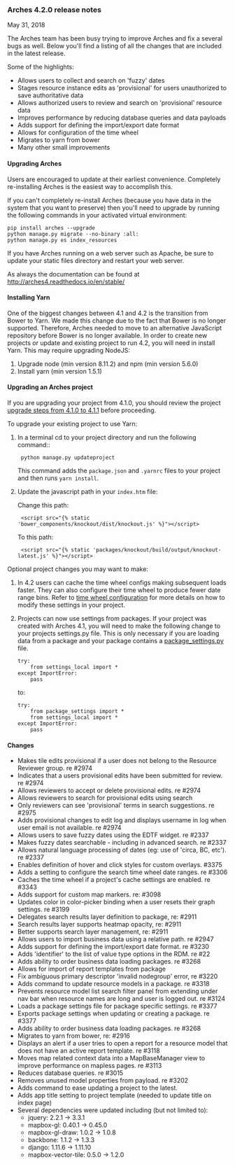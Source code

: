 ### Arches 4.2.0 release notes

May 31, 2018

The Arches team has been busy trying to improve Arches and fix a several bugs as well.
Below you'll find a listing of all the changes that are included in the latest release.

Some of the highlights:
- Allows users to collect and search on 'fuzzy' dates
- Stages resource instance edits as 'provisional' for users unauthorized to save authoritative data
- Allows authorized users to review and search on 'provisional' resource data
- Improves performance by reducing database queries and data payloads
- Adds support for defining the import/export date format
- Allows for configuration of the time wheel
- Migrates to yarn from bower
- Many other small improvements


#### Upgrading Arches

Users are encouraged to update at their earliest convenience.  Completely re-installing Arches is the easiest way to accomplish this.

If you can't completely re-install Arches (because you have data in the system that you want to preserve) then you'll need to upgrade by running the following commands in your activated virtual environment:

```
pip install arches --upgrade
python manage.py migrate --no-binary :all:
python manage.py es index_resources
```

If you have Arches running on a web server such as Apache, be sure to update your static files directory and restart your web server.

As always the documentation can be found at http://arches4.readthedocs.io/en/stable/


#### Installing Yarn
One of the biggest changes between 4.1 and 4.2 is the transition from Bower to Yarn. We made this change due to the fact that Bower is no longer supported. Therefore, Arches needed to move to an alternative JavaScript repository before Bower is no longer available. 
In order to create new projects or update and existing project to run 4.2, you will need in install Yarn. This may require upgrading NodeJS:

1. Upgrade node (min version 8.11.2) and npm (min version 5.6.0)
2. Install yarn (min version 1.5.1)


#### Upgrading an Arches project

If you are upgrading your project from 4.1.0, you should review the project [upgrade steps from 4.1.0 to 4.1.1](https://github.com/archesproject/arches/blob/master/releases/4.1.1.md#upgrading-an-arches-project) before proceeding.

To upgrade your existing project to use Yarn:

1. In a terminal cd to your project directory and run the following command::

        python manage.py updateproject

    This command adds the `package.json` and `.yarnrc` files to your project and then runs `yarn install`.  


2. Update the javascript path in your `index.htm` file:

    Change this path:

        <script src="{% static 'bower_components/knockout/dist/knockout.js' %}"></script>

    To this path:

        <script src="{% static 'packages/knockout/build/output/knockout-latest.js' %}"></script>


Optional project changes you may want to make:

1. In 4.2 users can cache the time wheel configs making subsequent loads faster. They can also configure their time wheel to produce fewer date range bins. Refer to [time wheel configuration](http://arches4.readthedocs.io/en/latest/initial-configuration/?highlight=time%20wheel#time-wheel-configuration) for more details on how to modify these settings in your project.

2. Projects can now use settings from packages. If your project was created with Arches 4.1, you will need to make the following change to your projects settings.py file. This is only necessary if you are loading data from a package and your package contains a [package_settings.py](http://arches4.readthedocs.io/en/latest/initial-configuration/?highlight=package_settings#settings-beyond-the-ui) file.
    ```
    try:
        from settings_local import *
    except ImportError:
        pass
    ```
    to:
    ```
    try:
        from package_settings import *
        from settings_local import *
    except ImportError:
        pass
    ```

#### Changes

- Makes tile edits provisional if a user does not belong to the Resource Reviewer group. re #2974
- Indicates that a users provisional edits have been submitted for review. re #2974
- Allows reviewers to accept or delete provisional edits. re #2974
- Allows reviewers to search for provisional edits using search
- Only reviewers can see 'provisional' terms in search suggestions. re #2975
- Adds provisional changes to edit log and displays username in log when user email is not available. re #2974
- Allows users to save fuzzy dates using the EDTF widget. re #2337
- Makes fuzzy dates searchable - including in advanced search. re #2337
- Allows natural language processing of dates (eg: use of 'circa, BC, etc'). re #2337
- Enables definition of hover and click styles for custom overlays. #3375
- Adds a setting to configure the search time wheel date ranges. re #3306
- Caches the time wheel if a project's cache settings are enabled. re #3343
- Adds support for custom map markers. re: #3098
- Updates color in color-picker binding when a user resets their graph settings. re #3199
- Delegates search results layer definition to package, re: #2911
- Search results layer supports heatmap opacity, re: #2911
- Better supports search layer management, re: #2911
- Allows users to import business data using a relative path. re #2947
- Adds support for defining the import/export date format. re #3230
- Adds 'identifier' to the list of value type options in the RDM. re #22
- Adds ability to order business data loading packages. re #3268
- Allows for import of report templates from package
- Fix ambiguous primary descriptor 'invalid nodegroup' error, re #3220
- Adds command to update resource models in a package. re #3318
- Prevents resource model list search filter panel from extending under nav bar when resource names are long and user is logged out. re #3124
- Loads a package settings file for package specific settings. re #3377
- Exports package settings when updating or creating a package. re #3377
- Adds ability to order business data loading packages. re #3268
- Migrates to yarn from bower, re: #2916
- Displays an alert if a user tries to open a report for a resource model that does not have an active report template. re #3118
- Moves map related context data into a MapBaseManager view to improve performance on mapless pages. re #3113
- Reduces database queries. re #3015
- Removes unused model properties from payload. re #3202
- Adds command to ease updating a project to the latest.
- Adds app title setting to project template (needed to update title on index page)
- Several dependencies were updated including (but not limited to):
    - jquery: 2.2.1 -> 3.3.1
    - mapbox-gl: 0.40.1 -> 0.45.0
    - mapbox-gl-draw: 1.0.2 -> 1.0.8
    - backbone: 1.1.2 -> 1.3.3
    - django: 1.11.6 -> 1.11.10
    - mapbox-vector-tile: 0.5.0 -> 1.2.0
